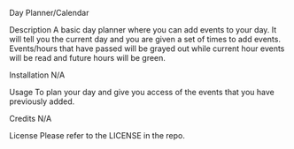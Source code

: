 Day Planner/Calendar

Description
A basic day planner where you can add events to your day. It will tell you the current day and you are given a set of times to add events. Events/hours that have passed will be grayed out while current hour events will be read and future hours will be green.

Installation
N/A

Usage
To plan your day and give you access of the events that you have previously added. 

Credits
N/A

License
Please refer to the LICENSE in the repo.

